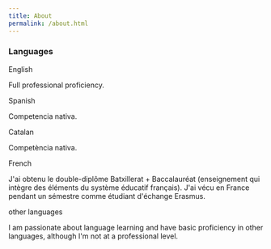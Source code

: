 ```yaml
---
title: About
permalink: /about.html
---
```


<h3>Languages</h3>

<div class="contact">
  <p class="contact-title">English</p>
  <p>Full professional proficiency.</p>
</div>

<div class="contact">
  <p class="contact-title">Spanish</p>
  <p>Competencia nativa.</p>
</div>

<div class="contact">
  <p class="contact-title">Catalan</p>
  <p>Competència nativa.</p>
</div>

<div class="contact">
  <p class="contact-title">French</p>
  <p>J'ai obtenu le double-diplôme Batxillerat + Baccalauréat (enseignement qui intègre des éléments du système éducatif français). J'ai vécu en France pendant un sémestre comme étudiant d'échange Erasmus.</p>
</div>


<div class="contact">
  <p class="contact-title">other languages</p>
  <p>I am passionate about language learning and have basic proficiency in other languages, although I'm not at a professional level.</p>
</div>